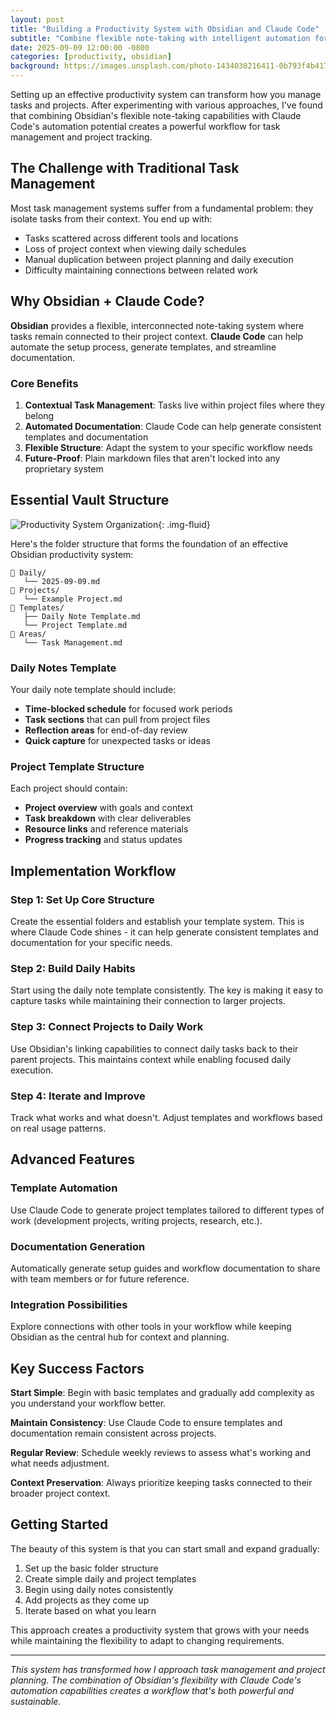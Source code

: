 ```yaml
---
layout: post
title: "Building a Productivity System with Obsidian and Claude Code"
subtitle: "Combine flexible note-taking with intelligent automation for better productivity"
date: 2025-09-09 12:00:00 -0800
categories: [productivity, obsidian]
background: https://images.unsplash.com/photo-1434030216411-0b793f4b4173?ixlib=rb-4.0.3&ixid=M3wxMjA3fDB8MHxwaG90by1wYWdlfHx8fGVufDB8fHx8fA%3D%3D&auto=format&fit=crop&w=2070&q=80
---
```


Setting up an effective productivity system can transform how you manage tasks and projects. After experimenting with various approaches, I've found that combining Obsidian's flexible note-taking capabilities with Claude Code's automation potential creates a powerful workflow for task management and project tracking.

## The Challenge with Traditional Task Management

Most task management systems suffer from a fundamental problem: they isolate tasks from their context. You end up with:

- Tasks scattered across different tools and locations
- Loss of project context when viewing daily schedules
- Manual duplication between project planning and daily execution
- Difficulty maintaining connections between related work

## Why Obsidian + Claude Code?

**Obsidian** provides a flexible, interconnected note-taking system where tasks remain connected to their project context. **Claude Code** can help automate the setup process, generate templates, and streamline documentation.

### Core Benefits

1. **Contextual Task Management**: Tasks live within project files where they belong
2. **Automated Documentation**: Claude Code can help generate consistent templates and documentation
3. **Flexible Structure**: Adapt the system to your specific workflow needs
4. **Future-Proof**: Plain markdown files that aren't locked into any proprietary system

## Essential Vault Structure

![Productivity System Organization](https://images.unsplash.com/photo-1507003211169-0a1dd7228f2d?ixlib=rb-4.0.3&ixid=M3wxMjA3fDB8MHxwaG90by1wYWdlfHx8fGVufDB8fHx8fA%3D%3D&auto=format&fit=crop&w=1974&q=80){: .img-fluid}

Here's the folder structure that forms the foundation of an effective Obsidian productivity system:

```
📁 Daily/
   └── 2025-09-09.md
📁 Projects/
   └── Example Project.md
📁 Templates/
   ├── Daily Note Template.md
   └── Project Template.md
📁 Areas/
   └── Task Management.md
```

### Daily Notes Template

Your daily note template should include:

- **Time-blocked schedule** for focused work periods
- **Task sections** that can pull from project files
- **Reflection areas** for end-of-day review
- **Quick capture** for unexpected tasks or ideas

### Project Template Structure

Each project should contain:

- **Project overview** with goals and context
- **Task breakdown** with clear deliverables
- **Resource links** and reference materials
- **Progress tracking** and status updates

## Implementation Workflow

### Step 1: Set Up Core Structure
Create the essential folders and establish your template system. This is where Claude Code shines - it can help generate consistent templates and documentation for your specific needs.

### Step 2: Build Daily Habits
Start using the daily note template consistently. The key is making it easy to capture tasks while maintaining their connection to larger projects.

### Step 3: Connect Projects to Daily Work
Use Obsidian's linking capabilities to connect daily tasks back to their parent projects. This maintains context while enabling focused daily execution.

### Step 4: Iterate and Improve
Track what works and what doesn't. Adjust templates and workflows based on real usage patterns.

## Advanced Features

### Template Automation
Use Claude Code to generate project templates tailored to different types of work (development projects, writing projects, research, etc.).

### Documentation Generation
Automatically generate setup guides and workflow documentation to share with team members or for future reference.

### Integration Possibilities
Explore connections with other tools in your workflow while keeping Obsidian as the central hub for context and planning.

## Key Success Factors

**Start Simple**: Begin with basic templates and gradually add complexity as you understand your workflow better.

**Maintain Consistency**: Use Claude Code to ensure templates and documentation remain consistent across projects.

**Regular Review**: Schedule weekly reviews to assess what's working and what needs adjustment.

**Context Preservation**: Always prioritize keeping tasks connected to their broader project context.

## Getting Started

The beauty of this system is that you can start small and expand gradually:

1. Set up the basic folder structure
2. Create simple daily and project templates
3. Begin using daily notes consistently
4. Add projects as they come up
5. Iterate based on what you learn

This approach creates a productivity system that grows with your needs while maintaining the flexibility to adapt to changing requirements.

---

*This system has transformed how I approach task management and project planning. The combination of Obsidian's flexibility with Claude Code's automation capabilities creates a workflow that's both powerful and sustainable.*